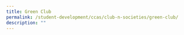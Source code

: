```yaml
---
title: Green Club
permalink: /student-development/ccas/club-n-societies/green-club/
description: ""
---
```

